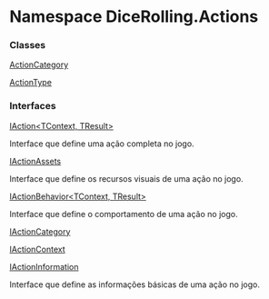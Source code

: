 # <a id="DiceRolling_Actions"></a> Namespace DiceRolling.Actions

### Classes

 [ActionCategory](DiceRolling.Actions.ActionCategory.md)

 [ActionType](DiceRolling.Actions.ActionType.md)

### Interfaces

 [IAction<TContext, TResult\>](DiceRolling.Actions.IAction\-2.md)

Interface que define uma ação completa no jogo.

 [IActionAssets](DiceRolling.Actions.IActionAssets.md)

Interface que define os recursos visuais de uma ação no jogo.

 [IActionBehavior<TContext, TResult\>](DiceRolling.Actions.IActionBehavior\-2.md)

Interface que define o comportamento de uma ação no jogo.

 [IActionCategory](DiceRolling.Actions.IActionCategory.md)

 [IActionContext](DiceRolling.Actions.IActionContext.md)

 [IActionInformation](DiceRolling.Actions.IActionInformation.md)

Interface que define as informações básicas de uma ação no jogo.

